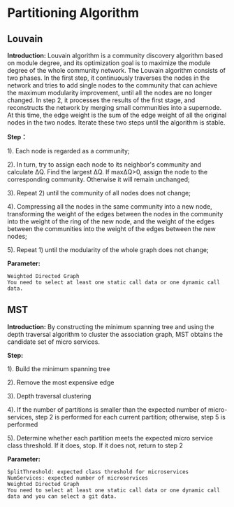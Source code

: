 #  Partitioning Algorithm

## Louvain

**Introduction:** Louvain algorithm is a community discovery algorithm based on module degree, and its optimization goal is to maximize the module degree of the whole community network. The Louvain algorithm consists of two phases. In the first step, it continuously traverses the nodes in the network and tries to add single nodes to the community that can achieve the maximum modularity improvement, until all the nodes are no longer changed. In step 2, it processes the results of the first stage, and reconstructs the network by merging small communities into a supernode. At this time, the edge weight is the sum of the edge weight of all the original nodes in the two nodes. Iterate these two steps until the algorithm is stable.

**Step：**

  1). Each node is regarded as a community;
  
  2). In turn, try to assign each node to its neighbor's community and calculate ΔQ. Find the largest ΔQ. If maxΔQ>0, assign the node to the corresponding community. Otherwise it will remain unchanged;
  
  3). Repeat 2) until the community of all nodes does not change;
  
  4). Compressing all the nodes in the same community into a new node, transforming the weight of the edges between the nodes in the community into the weight of the ring of the new node, and the weight of the edges between the communities into the weight of the edges between the new nodes;
  
  5). Repeat 1) until the modularity of the whole graph does not change;

**Parameter:** 
    
    Weighted Directed Graph
    You need to select at least one static call data or one dynamic call data.

## MST

**Introduction:** By constructing the minimum spanning tree and using the depth traversal algorithm to cluster the association graph, MST obtains the candidate set of micro services.

**Step:**

1). Build the minimum spanning tree

2). Remove the most expensive edge

3). Depth traversal clustering

4). If the number of partitions is smaller than the expected number of micro-services, step 2 is performed for each current partition; otherwise, step 5 is performed

5). Determine whether each partition meets the expected micro service class threshold. If it does, stop. If it does not, return to step 2

**Parameter:**

    SplitThreshold: expected class threshold for microservices
    NumServices: expected number of microservices
    Weighted Directed Graph
    You need to select at least one static call data or one dynamic call data and you can select a git data.
